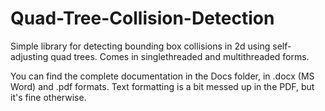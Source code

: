 # Quad-Tree-Collision-Detection
Simple library for detecting bounding box collisions in 2d using self-adjusting quad trees. Comes in singlethreaded and multithreaded forms.

You can find the complete documentation in the Docs folder, in .docx (MS Word) and .pdf formats. Text formatting is a bit messed up in the PDF, but it's fine otherwise.

